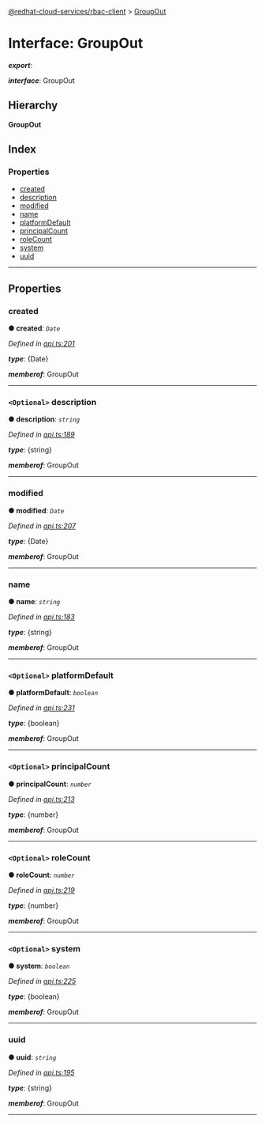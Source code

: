 [@redhat-cloud-services/rbac-client](../README.md) > [GroupOut](../interfaces/groupout.md)

# Interface: GroupOut

*__export__*: 

*__interface__*: GroupOut

## Hierarchy

**GroupOut**

## Index

### Properties

* [created](groupout.md#created)
* [description](groupout.md#description)
* [modified](groupout.md#modified)
* [name](groupout.md#name)
* [platformDefault](groupout.md#platformdefault)
* [principalCount](groupout.md#principalcount)
* [roleCount](groupout.md#rolecount)
* [system](groupout.md#system)
* [uuid](groupout.md#uuid)

---

## Properties

<a id="created"></a>

###  created

**● created**: *`Date`*

*Defined in [api.ts:201](https://github.com/RedHatInsights/javascript-clients/blob/master/packages/rbac/api.ts#L201)*

*__type__*: {Date}

*__memberof__*: GroupOut

___
<a id="description"></a>

### `<Optional>` description

**● description**: *`string`*

*Defined in [api.ts:189](https://github.com/RedHatInsights/javascript-clients/blob/master/packages/rbac/api.ts#L189)*

*__type__*: {string}

*__memberof__*: GroupOut

___
<a id="modified"></a>

###  modified

**● modified**: *`Date`*

*Defined in [api.ts:207](https://github.com/RedHatInsights/javascript-clients/blob/master/packages/rbac/api.ts#L207)*

*__type__*: {Date}

*__memberof__*: GroupOut

___
<a id="name"></a>

###  name

**● name**: *`string`*

*Defined in [api.ts:183](https://github.com/RedHatInsights/javascript-clients/blob/master/packages/rbac/api.ts#L183)*

*__type__*: {string}

*__memberof__*: GroupOut

___
<a id="platformdefault"></a>

### `<Optional>` platformDefault

**● platformDefault**: *`boolean`*

*Defined in [api.ts:231](https://github.com/RedHatInsights/javascript-clients/blob/master/packages/rbac/api.ts#L231)*

*__type__*: {boolean}

*__memberof__*: GroupOut

___
<a id="principalcount"></a>

### `<Optional>` principalCount

**● principalCount**: *`number`*

*Defined in [api.ts:213](https://github.com/RedHatInsights/javascript-clients/blob/master/packages/rbac/api.ts#L213)*

*__type__*: {number}

*__memberof__*: GroupOut

___
<a id="rolecount"></a>

### `<Optional>` roleCount

**● roleCount**: *`number`*

*Defined in [api.ts:219](https://github.com/RedHatInsights/javascript-clients/blob/master/packages/rbac/api.ts#L219)*

*__type__*: {number}

*__memberof__*: GroupOut

___
<a id="system"></a>

### `<Optional>` system

**● system**: *`boolean`*

*Defined in [api.ts:225](https://github.com/RedHatInsights/javascript-clients/blob/master/packages/rbac/api.ts#L225)*

*__type__*: {boolean}

*__memberof__*: GroupOut

___
<a id="uuid"></a>

###  uuid

**● uuid**: *`string`*

*Defined in [api.ts:195](https://github.com/RedHatInsights/javascript-clients/blob/master/packages/rbac/api.ts#L195)*

*__type__*: {string}

*__memberof__*: GroupOut

___

